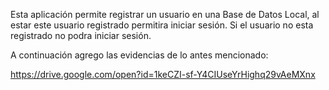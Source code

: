 Esta aplicación permite registrar un usuario en una Base de Datos Local, al estar este usuario registrado permitira iniciar sesión. Si el usuario no esta registrado no podra iniciar sesión.

A continuación agrego las evidencias de lo antes mencionado:

https://drive.google.com/open?id=1keCZI-sf-Y4CIUseYrHighq29vAeMXnx
